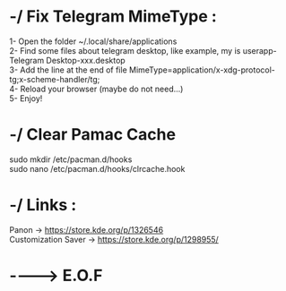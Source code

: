 # -/ Fix Telegram MimeType :

1- Open the folder ~/.local/share/applications<br />
2- Find some files about telegram desktop, like example, my is userapp-Telegram Desktop-xxx.desktop<br />
3- Add the line at the end of file MimeType=application/x-xdg-protocol-tg;x-scheme-handler/tg;<br />
4- Reload your browser (maybe do not need…)<br />
5- Enjoy!<br />

# -/ Clear Pamac Cache

sudo mkdir /etc/pacman.d/hooks<br />
sudo nano /etc/pacman.d/hooks/clrcache.hook<br />

# -/ Links :

Panon -> https://store.kde.org/p/1326546<br />
Customization Saver -> https://store.kde.org/p/1298955/<br />

# ----> E.O.F
